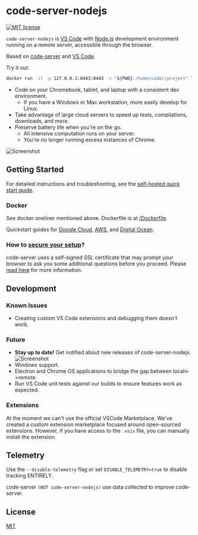 # code-server-nodejs

[![MIT license](https://img.shields.io/badge/license-MIT-green.svg)](https://github.com/codercom/code-server/blob/master/LICENSE)

`code-server-nodejs` is [VS Code](https://github.com/Microsoft/vscode) with [Node.js](https://nodejs.org/) development environment running on a remote server, accessible through the browser.

Based on [code-server](https://github.com/codercom/code-server) and [VS Code](https://github.com/Microsoft/vscode).

Try it out:
```bash
docker run -it -p 127.0.0.1:8443:8443 -v "${PWD}:/home/coder/project" leask/code-server-nodejs --allow-http --no-auth
```

- Code on your Chromebook, tablet, and laptop with a consistent dev environment.
	- If you have a Windows or Mac workstation, more easily develop for Linux.
- Take advantage of large cloud servers to speed up tests, compilations, downloads, and more.
- Preserve battery life when you're on the go.
	- All intensive computation runs on your server.
	- You're no longer running excess instances of Chrome.

![Screenshot](https://github.com/codercom/code-server/blob/master/doc/assets/ide.png)

## Getting Started

For detailed instructions and troubleshooting, see the [self-hosted quick start guide](https://github.com/codercom/code-server/blob/master/doc/self-hosted/index.md).

### Docker

See docker oneliner mentioned above. Dockerfile is at [/Dockerfile](/Dockerfile).

Quickstart guides for [Google Cloud](https://github.com/codercom/code-server/blob/master/doc/admin/install/google_cloud.md), [AWS](https://github.com/codercom/code-server/blob/master/doc/admin/install/aws.md), and [Digital Ocean](https://github.com/codercom/code-server/blob/master/doc/admin/install/digitalocean.md).

### How to [secure your setup](https://github.com/codercom/code-server/blob/master/doc/security/ssl.md)?

code-server uses a self-signed SSL certificate that may prompt your browser to ask you some additional questions before you proceed. Please [read here](https://github.com/codercom/code-server/blob/master/doc/self-hosted/index.md) for more information.

## Development

### Known Issues

- Creating custom VS Code extensions and debugging them doesn't work.

### Future
- **Stay up to date!** Get notified about new releases of code-server-nodejs.
  ![Screenshot](https://github.com/codercom/code-server/blob/master/doc/assets/release.gif)
- Windows support.
- Electron and Chrome OS applications to bridge the gap between local<->remote.
- Run VS Code unit tests against our builds to ensure features work as expected.

### Extensions

At the moment we can't use the official VSCode Marketplace. We've created a custom extension marketplace focused around open-sourced extensions. However, if you have access to the `.vsix` file, you can manually install the extension.

## Telemetry

Use the `--disable-telemetry` flag or set `DISABLE_TELEMETRY=true` to disable tracking ENTIRELY.

code-server `(NOT code-server-nodejs)` use data collected to improve code-server.

## License

[MIT](LICENSE)
